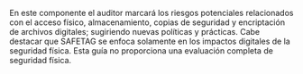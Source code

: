 En este componente el auditor marcará los riesgos potenciales relacionados con el acceso físico, almacenamiento, copias de seguridad y encriptación de archivos digitales; sugiriendo nuevas políticas y prácticas. Cabe destacar que SAFETAG se enfoca solamente en los impactos digitales de la seguridad física. Esta guía no proporciona una evaluación completa de seguridad física.
